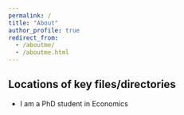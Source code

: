 ```yaml
---
permalink: /
title: "About"
author_profile: true
redirect_from: 
  - /aboutme/
  - /aboutme.html
---
```


## Locations of key files/directories

* I am a PhD student in Economics



